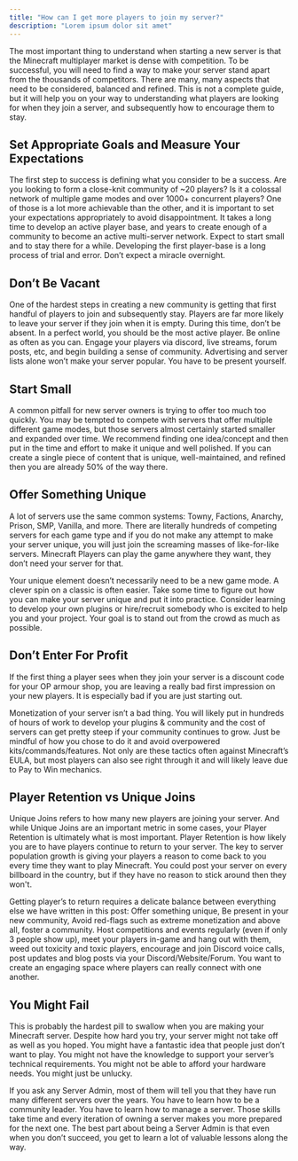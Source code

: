```yaml
---
title: "How can I get more players to join my server?"
description: "Lorem ipsum dolor sit amet"
---
```


The most important thing to understand when starting a new server is that the Minecraft multiplayer market is dense with competition. To be successful, you will need to find a way to make your server stand apart from the thousands of competitors. There are many, many aspects that need to be considered, balanced and refined. This is not a complete guide, but it will help you on your way to understanding what players are looking for when they join a server, and subsequently how to encourage them to stay.

## Set Appropriate Goals and Measure Your Expectations
The first step to success is defining what you consider to be a success. Are you looking to form a close-knit community of ~20 players? Is it a colossal network of multiple game modes and over 1000+ concurrent players? One of those is a lot more achievable than the other, and it is important to set your expectations appropriately to avoid disappointment. It takes a long time to develop an active player base, and years to create enough of a community to become an active multi-server network. Expect to start small and to stay there for a while. Developing the first player-base is a long process of trial and error. Don’t expect a miracle overnight.

## Don’t Be Vacant
One of the hardest steps in creating a new community is getting that first handful of players to join and subsequently stay. Players are far more likely to leave your server if they join when it is empty. During this time, don’t be absent. In a perfect world, you should be the most active player. Be online as often as you can. Engage your players via discord, live streams, forum posts, etc, and begin building a sense of community. Advertising and server lists alone won’t make your server popular. You have to be present yourself.

## Start Small
A common pitfall for new server owners is trying to offer too much too quickly. You may be tempted to compete with servers that offer multiple different game modes, but those servers almost certainly started smaller and expanded over time. We recommend finding one idea/concept and then put in the time and effort to make it unique and well polished. If you can create a single piece of content that is unique, well-maintained, and refined then you are already 50% of the way there.

## Offer Something Unique
A lot of servers use the same common systems: Towny, Factions, Anarchy, Prison, SMP, Vanilla, and more. There are literally hundreds of competing servers for each game type and if you do not make any attempt to make your server unique, you will just join the screaming masses of like-for-like servers. Minecraft Players can play the game anywhere they want, they don’t need your server for that.

Your unique element doesn’t necessarily need to be a new game mode. A clever spin on a classic is often easier. Take some time to figure out how you can make your server unique and put it into practice. Consider learning to develop your own plugins or hire/recruit somebody who is excited to help you and your project. Your goal is to stand out from the crowd as much as possible.

## Don’t Enter For Profit
If the first thing a player sees when they join your server is a discount code for your OP armour shop, you are leaving a really bad first impression on your new players. It is especially bad if you are just starting out.

Monetization of your server isn’t a bad thing. You will likely put in hundreds of hours of work to develop your plugins & community and the cost of servers can get pretty steep if your community continues to grow. Just be mindful of how you chose to do it and avoid overpowered kits/commands/features. Not only are these tactics often against Minecraft’s EULA, but most players can also see right through it and will likely leave due to Pay to Win mechanics.

## Player Retention vs Unique Joins
Unique Joins refers to how many new players are joining your server. And while Unique Joins are an important metric in some cases, your Player Retention is ultimately what is most important. Player Retention is how likely you are to have players continue to return to your server. The key to server population growth is giving your players a reason to come back to you every time they want to play Minecraft. You could post your server on every billboard in the country, but if they have no reason to stick around then they won't.

Getting player’s to return requires a delicate balance between everything else we have written in this post: Offer something unique, Be present in your new community, Avoid red-flags such as extreme monetization and above all, foster a community. Host competitions and events regularly (even if only 3 people show up), meet your players in-game and hang out with them, weed out toxicity and toxic players, encourage and join Discord voice calls, post updates and blog posts via your Discord/Website/Forum. You want to create an engaging space where players can really connect with one another.

## You Might Fail
This is probably the hardest pill to swallow when you are making your Minecraft server. Despite how hard you try, your server might not take off as well as you hoped. You might have a fantastic idea that people just don’t want to play. You might not have the knowledge to support your server’s technical requirements. You might not be able to afford your hardware needs. You might just be unlucky.

If you ask any Server Admin, most of them will tell you that they have run many different servers over the years. You have to learn how to be a community leader. You have to learn how to manage a server. Those skills take time and every iteration of owning a server makes you more prepared for the next one. The best part about being a Server Admin is that even when you don’t succeed, you get to learn a lot of valuable lessons along the way.
